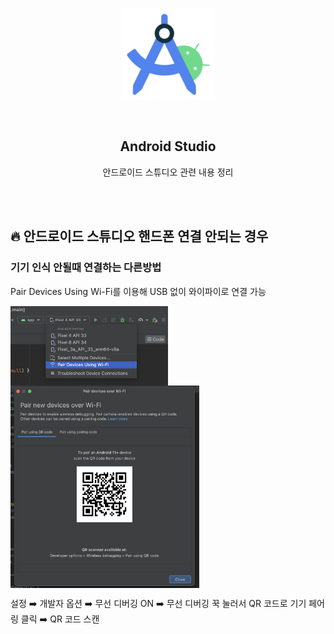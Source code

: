 <div align="center">
  <p>
    <img src="../README.assets/studio.png">
  </p>
  <br>
  <h2>Android Studio</h2>
  <p>안드로이드 스튜디오 관련 내용 정리</p>
  <br>
  <br>
</div>


## 🔥 안드로이드 스튜디오 핸드폰 연결 안되는 경우

### 기기 인식 안될때 연결하는 다른방법

Pair Devices Using Wi-Fi를 이용해 USB 없이 와이파이로 연결 가능

<img src="../README.assets/device.png" alt="svg" align="center" width="50%" />

<img src="../README.assets/device2.png" alt="svg" align="center" width="60%" />

<br>

설정 ➡️ 개발자 옵션 ➡️ 무선 디버깅 ON ➡️ 무선 디버깅 꾹 눌러서 QR 코드로 기기 페어링 클릭 ➡️ QR 코드 스캔 

